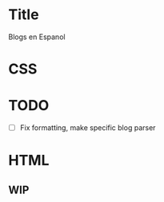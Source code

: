 
# Title
Blogs en Espanol

# CSS

# TODO
- [ ] Fix formatting, make specific blog parser

# HTML
## WIP

